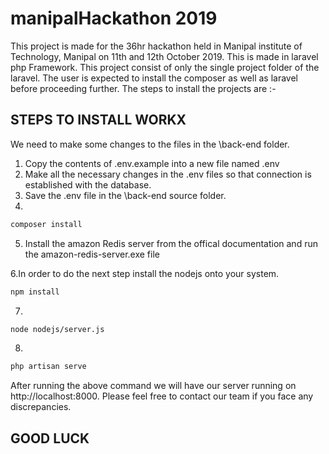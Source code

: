 # manipalHackathon 2019

This project is made for the 36hr hackathon held in Manipal institute of Technology, Manipal on 11th and 12th October 2019. This is made in laravel php Framework. This project consist of only the single project folder of the laravel. The user is expected to install the composer as well as laravel before proceeding further. The steps to install the projects are :- 

## STEPS TO INSTALL WORKX
We need to make some changes to the files in the \back-end folder. 

1. Copy the contents of .env.example into a new file named .env
2. Make all the necessary changes in the .env files so that connection is established with the database.
3. Save the .env file in the \back-end source folder.
4.
```bash
composer install
```
5. Install the amazon Redis server from the offical documentation and run the amazon-redis-server.exe file

6.In order to do the next step install the nodejs onto your system.
```bash
npm install
```
7.
```bash
node nodejs/server.js
```
8.
```bash
php artisan serve 
```

After running the above command we will have our server running on http://localhost:8000. Please feel free to contact our team if you face any discrepancies.

## GOOD LUCK 

